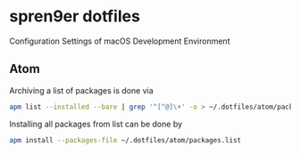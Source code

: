 # spren9er dotfiles

Configuration Settings of macOS Development Environment

## Atom

Archiving a list of packages is done via

```bash
apm list --installed --bare | grep '^[^@]\+' -o > ~/.dotfiles/atom/packages.list
```
Installing all packages from list can be done by

```bash
apm install --packages-file ~/.dotfiles/atom/packages.list
```
